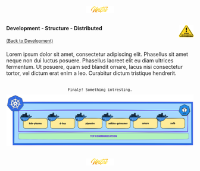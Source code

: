 <div align="center">
   <img src="../../../.media/asset/badge/asset_badge_project_backgroundless.png" width="15%" height="auto"/>
</div>

##
<!--- WIP --->
<img src="../../../.media/asset/helper/asset_helper_wip.png" align="right" width="8%" height="auto"/>

<!---
#####################################################
# Development - Structure - Distributed
#####################################################
--->  
####  Development - Structure - Distributed
<sup>[(Back to Development)](../../../README.md#table-of-contents-4)</sup>
<br>

Lorem ipsum dolor sit amet, consectetur adipiscing elit. Phasellus sit amet neque non dui luctus posuere. Phasellus laoreet elit eu diam ultrices fermentum. Ut posuere, quam sed blandit ornare, lacus nisi consectetur tortor, vel dictum erat enim a leo. Curabitur dictum tristique hendrerit.

##

<div align="center">
<sup><code>Finaly! Something intresting.</code></sup>
<br>   
<img src="../../../.media/development/structure/distributed/development_structure_distributed_preview.png" width="800" height="auto"/>  
</div>

##

<div align="center">
   <img src="../../../.media/asset/badge/asset_badge_project_backgroundless.png" width="15%" height="auto"/>
</div>
